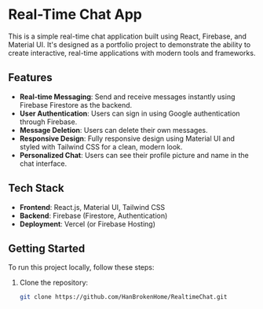 # Real-Time Chat App

This is a simple real-time chat application built using React, Firebase, and Material UI. It's designed as a portfolio project to demonstrate the ability to create interactive, real-time applications with modern tools and frameworks.

## Features

- **Real-time Messaging**: Send and receive messages instantly using Firebase Firestore as the backend.
- **User Authentication**: Users can sign in using Google authentication through Firebase.
- **Message Deletion**: Users can delete their own messages.
- **Responsive Design**: Fully responsive design using Material UI and styled with Tailwind CSS for a clean, modern look.
- **Personalized Chat**: Users can see their profile picture and name in the chat interface.

## Tech Stack

- **Frontend**: React.js, Material UI, Tailwind CSS
- **Backend**: Firebase (Firestore, Authentication)
- **Deployment**: Vercel (or Firebase Hosting)

## Getting Started

To run this project locally, follow these steps:

1. Clone the repository:
   ```bash
   git clone https://github.com/HanBrokenHome/RealtimeChat.git
